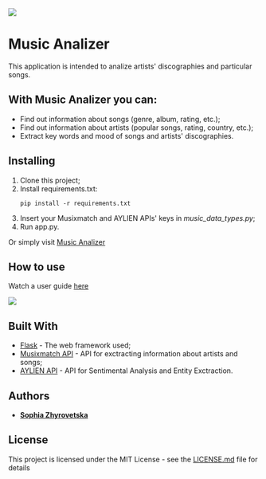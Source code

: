 <img src = "https://user-images.githubusercontent.com/40405175/41941418-da97b75c-7993-11e8-85a2-cefa9df0fdd0.png">

# Music Analizer

This application is intended to analize artists' discographies and particular songs.

## With Music Analizer you can:

* Find out information about songs (genre, album, rating, etc.);
* Find out information about artists (popular songs, rating, country, etc.);
* Extract key words and mood of songs and artists' discographies.

## Installing

<ol>
<li>Clone this project;</li>
<li>Install requirements.txt:
  
```
pip install -r requirements.txt
```
</li>
<li>Insert your Musixmatch and AYLIEN APIs' keys in <i>music_data_types.py</i>;</li>
<li>Run app.py.</li>
</ol>

Or simply visit [Music Analizer](http://sophie.pythonanywhere.com/)

## How to use

Watch a user guide [here](https://vimeo.com/274741864)

<img src = "http://i64.tinypic.com/syv095.jpg">

## Built With

* [Flask](http://flask.pocoo.org/) - The web framework used;
* [Musixmatch API](https://developer.musixmatch.com/) - API for exctracting information about artists and songs;
* [AYLIEN API](https://aylien.com/text-api/) - API for Sentimental Analysis and Entity Exctraction.


## Authors

* [**Sophia Zhyrovetska**](https://github.com/SophiaZhyrovetska)


## License

This project is licensed under the MIT License - see the [LICENSE.md](LICENSE.md) file for details

